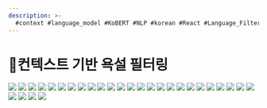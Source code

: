```yaml
---
description: >-
  #context #language_model #KoBERT #NLP #korean #React #Language_Filter 
---
```


# 🚫컨텍스트 기반 욕설 필터링

![](<../../../.gitbook/assets/ContextSwearingFilter0.jpg>)
![](<../../../.gitbook/assets/ContextSwearingFilter1.jpg>)
![](<../../../.gitbook/assets/ContextSwearingFilter2.jpg>)
![](<../../../.gitbook/assets/ContextSwearingFilter3.jpg>)
![](<../../../.gitbook/assets/ContextSwearingFilter4.jpg>)
![](<../../../.gitbook/assets/ContextSwearingFilter5.jpg>)
![](<../../../.gitbook/assets/ContextSwearingFilter6.jpg>)
![](<../../../.gitbook/assets/ContextSwearingFilter7.jpg>)
![](<../../../.gitbook/assets/ContextSwearingFilter8.jpg>)
![](<../../../.gitbook/assets/ContextSwearingFilter9.jpg>)
![](<../../../.gitbook/assets/ContextSwearingFilter10.jpg>)
![](<../../../.gitbook/assets/ContextSwearingFilter11.jpg>)
![](<../../../.gitbook/assets/ContextSwearingFilter12.jpg>)
![](<../../../.gitbook/assets/ContextSwearingFilter13.jpg>)
![](<../../../.gitbook/assets/ContextSwearingFilter14.jpg>)
![](<../../../.gitbook/assets/ContextSwearingFilter15.jpg>)
![](<../../../.gitbook/assets/ContextSwearingFilter16.jpg>)
![](<../../../.gitbook/assets/ContextSwearingFilter17.jpg>)
![](<../../../.gitbook/assets/ContextSwearingFilter18.jpg>)
![](<../../../.gitbook/assets/ContextSwearingFilter19.jpg>)
![](<../../../.gitbook/assets/ContextSwearingFilter20.jpg>)
![](<../../../.gitbook/assets/ContextSwearingFilter21.jpg>)
![](<../../../.gitbook/assets/ContextSwearingFilter22.jpg>)
![](<../../../.gitbook/assets/ContextSwearingFilter23.jpg>)
![](<../../../.gitbook/assets/ContextSwearingFilter24.jpg>)
![](<../../../.gitbook/assets/ContextSwearingFilter25.jpg>)
![](<../../../.gitbook/assets/ContextSwearingFilter26.jpg>)
![](<../../../.gitbook/assets/ContextSwearingFilter27.jpg>)
![](<../../../.gitbook/assets/ContextSwearingFilter28.jpg>)